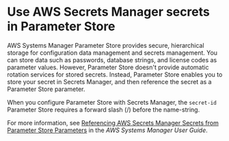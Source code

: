 # Use AWS Secrets Manager secrets in Parameter Store<a name="integrating_parameterstore"></a>

AWS Systems Manager Parameter Store provides secure, hierarchical storage for configuration data management and secrets management\. You can store data such as passwords, database strings, and license codes as parameter values\. However, Parameter Store doesn't provide automatic rotation services for stored secrets\. Instead, Parameter Store enables you to store your secret in Secrets Manager, and then reference the secret as a Parameter Store parameter\.

When you configure Parameter Store with Secrets Manager, the `secret-id` Parameter Store requires a forward slash \(/\) before the name\-string\. 

For more information, see [Referencing AWS Secrets Manager Secrets from Parameter Store Parameters](https://docs.aws.amazon.com/systems-manager/latest/userguide/integration-ps-secretsmanager.html) in the *AWS Systems Manager User Guide*\.